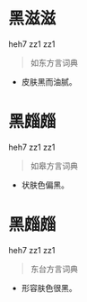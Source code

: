 # 黑滋滋
heh7 zz1 zz1
> 如东方言词典
- 皮肤黑而油腻。

# 黑㿳㿳
heh7 zz1 zz1
> 如皋方言词典
- 状肤色偏黑。

# 黑㿳㿳
heh7 zz1 zz1
> 东台方言词典
- 形容肤色很黑。
